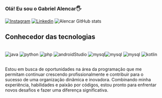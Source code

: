 ### Olá! Eu sou o Gabriel Alencar🖐️

[![Instagram](https://img.shields.io/badge/Instagram-E4405F?style=for-the-badge&logo=instagram&logoColor=white)](https://instagram.com/alencass_)
[![Linkedin](https://img.shields.io/badge/LinkedIn-0077B5?style=for-the-badge&logo=linkedin&logoColor=white)](https://www.linkedin.com/in/gabriel-aalencar/)
![Alencar GitHub stats](https://github-readme-stats.vercel.app/api?username=devalenca&hide=contribs,prs&theme=dracula)

## Conhecedor das tecnologias 

<div style="display: inline_block"><br/>
<img align="center" alt="java" src="https://img.shields.io/badge/Java-ED8B00?style=for-the-badge&logo=openjdk&logoColor=white">
<img align="center" alt="python" src="https://img.shields.io/badge/Python-3776AB?style=for-the-badge&logo=python&logoColor=white">
<img align="center" alt="php" src="https://img.shields.io/badge/PHP-777BB4?style=for-the-badge&logo=php&logoColor=white">
<img align="center" alt="androidStudio" src="https://img.shields.io/badge/Android_Studio-3DDC84?style=for-the-badge&logo=android-studio&logoColor=white">
<img align="center" alt="mysql" src="https://img.shields.io/badge/MySQL-005C84?style=for-the-badge&logo=mysql&logoColor=white"><img align="center" alt="mysql" src="https://img.shields.io/badge/HTML-239120?style=for-the-badge&logo=html5&logoColor=white">
<img align="center" alt="mysql" src="https://img.shields.io/badge/CSS-239120?&style=for-the-badge&logo=css3&logoColor=white">
<img align="center" alt="kotlin" src="https://img.shields.io/badge/Kotlin-0095D5?&style=for-the-badge&logo=kotlin&logoColor=white">
 
</div><br>

Estou em busca de oportunidades na área da programação que me permitam continuar crescendo profissionalmente e contribuir para o sucesso de uma organização dinâmica e inovadora. Combinando minha experiência, habilidades e paixão por códigos, estou pronto para enfrentar novos desafios e fazer uma diferença significativa.
